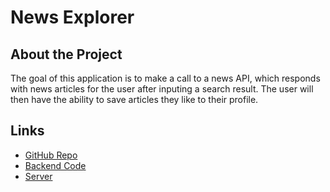 # News Explorer

## About the Project

The goal of this application is to make a call to a news API, which responds with news articles for the user after inputing a search result. The user will then have the ability to save articles they like to their profile.

## Links

- [GitHub Repo](https://github.com/misterjjg/finalproject-news-explorer-frontend)
- [Backend Code](https://github.com/misterjjg/finalproject-news-explorer-backend)
- [Server](https://newsexplorerjg.happyforever.com)

